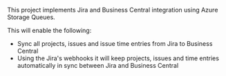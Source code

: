 This project implements Jira and Business Central integration using Azure Storage Queues.

This will enable the following:

- Sync all projects, issues and issue time entries from Jira to Business Central
- Using the Jira's webhooks it will keep projects, issues and time entries automatically in sync between Jira and Business Central